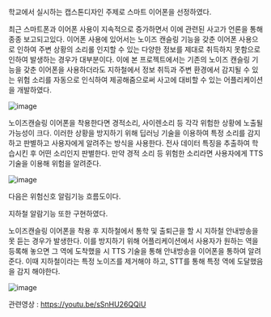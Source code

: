 학교에서 실시하는 캡스톤디자인 주제로 스마트 이어폰을 선정하였다.

최근 스마트폰과 이어폰 사용이 지속적으로 증가하면서 이에 관련된 사고가 언론을 통해 종종 보고되고있다. 이어폰 사용에 있어서는 노이즈 캔슬링 기능을 갖춘 이어폰 사용으로 인하여 주변 상황의 소리롤 인지할 수 있는 다양한 정보를 제대로 취득하지 못함으로 인하여 발생하는 경우가 대부분이다. 이에 본 프로젝트에서는 기존의 노이즈 캔슬링 기능을 갖춘 이어폰을 사용하더라도 지하철에서 정보 취득과 주변 환경에서 감지될 수 있는 위험 소리를 자동으로 인식하여 제공해줌으로써 사고에 대비할 수 있는 어플리케이션을 개발하였다.

![image](https://user-images.githubusercontent.com/79968300/196623757-cd15cf6b-895b-400f-815c-b5c16f06dd61.png)

노이즈캔슬링 이어폰을 착용한다면 경적소리, 사이렌소리 등 각각 위험한 상황에 노출될 가능성이 크다. 이러한 상황을 방지하기 위해 딥러닝 기술을 이용하여 특정 소리를 감지하고 판별하고 사용자에게 알려주는 방식을 사용한다. 전사 데이터 특징을 추출하여 학습시킨 후 어떤 소리인지 판별한다. 만약 경적 소리 등 위험한 소리라면 사용자에게 TTS 기술을 이용해 위험을 알려준다. 

![image](https://user-images.githubusercontent.com/79968300/196624099-12b70b66-f346-4866-9019-3fa1a7f99d72.png)

다음은 위험신호 알림기능 흐름도이다. 

지하철 알람기능 또한 구현하였다. 

노이즈캔슬링 이어폰을 착용 후 지하철에서 통학 및 출퇴근을 할 시 지하철 안내방송을 못 듣는 경우가 발생한다. 이를 방지하기 위해 어플리케이션에서 사용자가 원하는 역을 등록해 놓으면 그 역에 도착했을 시 TTS 기술을 통해 안내방송을 이어폰을 통하여 알려준다. 이때 지하철이라는 특정 노이즈를 제거해야 하고, STT를 통해 특정 역에 도달했음을 감지 해야한다.   
  
  ![image](https://user-images.githubusercontent.com/79968300/196624311-83ae8137-08eb-4ad2-9b3d-bb883e47940c.png)
  
  
관련영상 : https://youtu.be/sSnHU26QQiU
